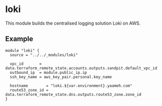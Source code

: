 # loki

This module builds the centralised logging solution Loki on AWS.

## Example

```hcl
module "loki" {
  source = "../../_modules/loki"

  vpc_id       = data.terraform_remote_state.accounts.outputs.sandpit.default_vpc_id
  outbound_ip  = module.public_ip.ip
  ssh_key_name = aws_key_pair.personal.key_name

  hostname        = "loki.${var.environment}.yaameh.com"
  route53_zone_id = data.terraform_remote_state.dns.outputs.route53_zone.zone_id
}
```
